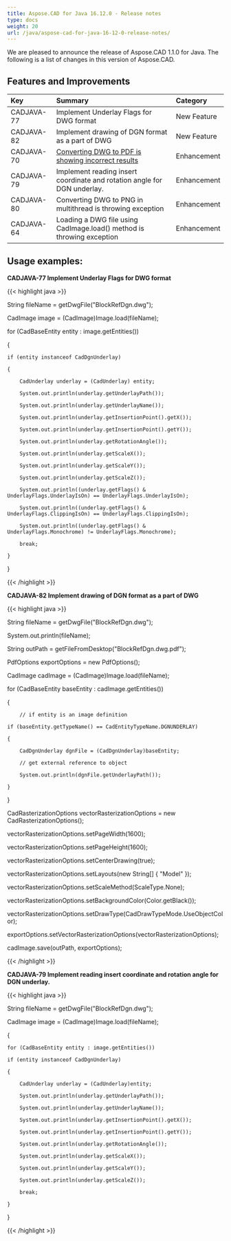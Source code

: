 ```yaml
---
title: Aspose.CAD for Java 16.12.0 - Release notes
type: docs
weight: 20
url: /java/aspose-cad-for-java-16-12-0-release-notes/
---
```


We are pleased to announce the release of Aspose.CAD 1.1.0 for Java. The following is a list of changes in this version of Aspose.CAD.

## **Features and Improvements**

|**Key** |**Summary** |**Category** |
| :- | :- | :- |
|CADJAVA-77 |Implement Underlay Flags for DWG format |New Feature |
|CADJAVA-82 |Implement drawing of DGN format as a part of DWG |New Feature |
|CADJAVA-70 |[Converting DWG to PDF is showing incorrect results](aspose-cad-for-java-16-12-0-release-notes/)|Enhancement |
|CADJAVA-79 |Implement reading insert coordinate and rotation angle for DGN underlay. |Enhancement |
|CADJAVA-80 |Converting DWG to PNG in multithread is throwing exception|Enhancement |
|CADJAVA-64 |Loading a DWG file using CadImage.load() method is throwing exception |Enhancement |

## **Usage examples:**

**CADJAVA-77 Implement Underlay Flags for DWG format**

{{< highlight java >}}

 String fileName = getDwgFile("BlockRefDgn.dwg");

CadImage image = (CadImage)Image.load(fileName);

for (CadBaseEntity entity : image.getEntities())

{

    if (entity instanceof CadDgnUnderlay)

    {

        CadUnderlay underlay = (CadUnderlay) entity;

        System.out.println(underlay.getUnderlayPath());

        System.out.println(underlay.getUnderlayName());

        System.out.println(underlay.getInsertionPoint().getX());

        System.out.println(underlay.getInsertionPoint().getY());

        System.out.println(underlay.getRotationAngle());

        System.out.println(underlay.getScaleX());

        System.out.println(underlay.getScaleY());

        System.out.println(underlay.getScaleZ());

        System.out.println((underlay.getFlags() & UnderlayFlags.UnderlayIsOn) == UnderlayFlags.UnderlayIsOn);

        System.out.println((underlay.getFlags() & UnderlayFlags.ClippingIsOn) == UnderlayFlags.ClippingIsOn);

        System.out.println((underlay.getFlags() & UnderlayFlags.Monochrome) != UnderlayFlags.Monochrome);

        break;

    }

}

{{< /highlight >}}

**CADJAVA-82 Implement drawing of DGN format as a part of DWG**

{{< highlight java >}}

 String fileName = getDwgFile("BlockRefDgn.dwg");

System.out.println(fileName);

String outPath = getFileFromDesktop("BlockRefDgn.dwg.pdf");

PdfOptions exportOptions = new PdfOptions();

CadImage cadImage = (CadImage)Image.load(fileName);

for (CadBaseEntity baseEntity : cadImage.getEntities())

{

        // if entity is an image definition

    if (baseEntity.getTypeName() == CadEntityTypeName.DGNUNDERLAY)

    {

        CadDgnUnderlay dgnFile = (CadDgnUnderlay)baseEntity;

        // get external reference to object

        System.out.println(dgnFile.getUnderlayPath());

    }

}

CadRasterizationOptions vectorRasterizationOptions = new CadRasterizationOptions();

vectorRasterizationOptions.setPageWidth(1600);

vectorRasterizationOptions.setPageHeight(1600);

vectorRasterizationOptions.setCenterDrawing(true);

vectorRasterizationOptions.setLayouts(new String[] { "Model" });

vectorRasterizationOptions.setScaleMethod(ScaleType.None);

vectorRasterizationOptions.setBackgroundColor(Color.getBlack());

vectorRasterizationOptions.setDrawType(CadDrawTypeMode.UseObjectColor);

exportOptions.setVectorRasterizationOptions(vectorRasterizationOptions);

cadImage.save(outPath, exportOptions);

{{< /highlight >}}

**CADJAVA-79 Implement reading insert coordinate and rotation angle for DGN underlay.**

{{< highlight java >}}

 String fileName = getDwgFile("BlockRefDgn.dwg");

CadImage image = (CadImage)Image.load(fileName);

{

    for (CadBaseEntity entity : image.getEntities())

    if (entity instanceof CadDgnUnderlay)

    {

        CadUnderlay underlay = (CadUnderlay)entity;

        System.out.println(underlay.getUnderlayPath());

        System.out.println(underlay.getUnderlayName());

        System.out.println(underlay.getInsertionPoint().getX());

        System.out.println(underlay.getInsertionPoint().getY());

        System.out.println(underlay.getRotationAngle());

        System.out.println(underlay.getScaleX());

        System.out.println(underlay.getScaleY());

        System.out.println(underlay.getScaleZ());

        break;

    }

}

{{< /highlight >}}
